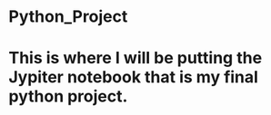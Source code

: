 # Python_Project
# This is where I will be putting the Jypiter notebook that is my final python project.
